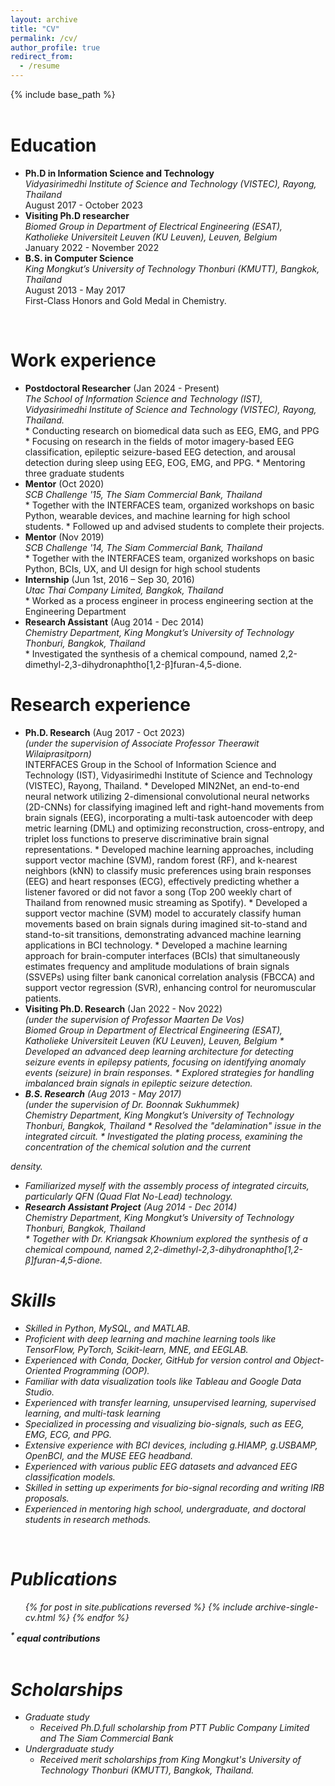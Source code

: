 ```yaml
---
layout: archive
title: "CV"
permalink: /cv/
author_profile: true
redirect_from:
  - /resume
---
```

{% include base_path %}

<style type="text/css">
 p { margin:0 } 
</style>

<br>

Education
=========

* **Ph.D in Information Science and Technology**
  <p><i>Vidyasirimedhi Institute of Science and Technology (VISTEC), Rayong, Thailand</i></p>
  <p>August 2017 - October 2023</p>

* **Visiting Ph.D researcher**
  <p><i>Biomed Group in Department of Electrical Engineering (ESAT), Katholieke Universiteit Leuven (KU Leuven), Leuven, Belgium</i></p>
  <p>January 2022 - November 2022</p>

* **B.S. in Computer Science**
  <p><i>King Mongkut’s University of Technology Thonburi (KMUTT), Bangkok, Thailand</i></p>
  <p>August 2013 - May 2017</p>
  <p>First-Class Honors and Gold Medal in Chemistry.</p>

<br>

Work experience
===============

* **Postdoctoral Researcher** (Jan 2024 - Present)
  <p><i>The School of Information Science and Technology (IST), Vidyasirimedhi Institute of Science and Technology (VISTEC), Rayong, Thailand.</i></p>
  * Conducting research on biomedical data such as EEG, EMG, and PPG
  * Focusing on research in the fields of motor imagery-based EEG classification, epileptic seizure-based EEG detection, and arousal detection during sleep using EEG, EOG, EMG, and PPG.  
  * Mentoring three graduate students  
* **Mentor** (Oct 2020)
  <p><i>SCB Challenge '15, The Siam Commercial Bank, Thailand</i></p>
  * Together with the INTERFACES team, organized workshops on basic Python, wearable devices, and machine learning for high school students.
  * Followed up and advised students to complete their projects.
* **Mentor** (Nov 2019)
  <p><i>SCB Challenge '14, The Siam Commercial Bank, Thailand</i></p>
  * Together with the INTERFACES team, organized workshops on basic Python, BCIs, UX, and UI design for high school students
* **Internship** (Jun 1st, 2016 – Sep 30, 2016)
  <p><i>Utac Thai Company Limited, Bangkok, Thailand</i></p>
  * Worked as a process engineer in process engineering section at the Engineering Department
* **Research Assistant** (Aug 2014 - Dec 2014)
  <p><i>Chemistry Department, King Mongkut’s University of Technology Thonburi, Bangkok, Thailand</i></p>
  * Investigated the synthesis of a chemical compound, named 2,2-dimethyl-2,3-dihydronaphtho[1,2-β]furan-4,5-dione.

Research experience
===============
* **Ph.D. Research** (Aug 2017 - Oct 2023)
  <p><i>(under the supervision of Associate Professor Theerawit Wilaiprasitporn)</i></p>
  INTERFACES Group in the School of Information Science and Technology (IST), Vidyasirimedhi Institute of Science and Technology (VISTEC), Rayong, Thailand.
  * Developed MIN2Net, an end-to-end neural network utilizing 2-dimensional convolutional neural networks (2D-CNNs) for classifying imagined left and right-hand movements from brain signals (EEG), incorporating a multi-task autoencoder with deep metric learning (DML) and optimizing reconstruction, cross-entropy, and triplet loss functions to preserve discriminative brain signal representations.
  * Developed machine learning approaches, including support vector machine (SVM), random forest (RF), and k-nearest neighbors (kNN) to classify music preferences using brain responses (EEG) and heart responses (ECG), effectively predicting whether a listener favored or did not favor a song (Top 200 weekly chart of Thailand from renowned music streaming as Spotify).
  * Developed a support vector machine (SVM) model to accurately classify human movements based on brain signals during imagined sit-to-stand and stand-to-sit transitions, demonstrating advanced machine learning applications in BCI technology.
  * Developed a machine learning approach for brain-computer interfaces (BCIs) that simultaneously estimates frequency and amplitude modulations of brain signals (SSVEPs) using filter bank canonical correlation analysis (FBCCA) and support vector regression (SVR), enhancing control for neuromuscular patients.
* **Visiting Ph.D. Research** (Jan 2022 - Nov 2022)
  <p><i>(under the supervision of Professor Maarten De Vos)<p><i>
  Biomed Group in Department of Electrical Engineering (ESAT), Katholieke Universiteit Leuven (KU Leuven), Leuven, Belgium
  * Developed an advanced deep learning architecture for detecting seizure events in epilepsy patients, focusing on identifying anomaly events (seizure) in brain responses.
  * Explored strategies for handling imbalanced brain signals in epileptic seizure detection.
* **B.S. Research** (Aug 2013 - May 2017)
  <p><i>(under the supervision of Dr. Boonnak Sukhummek)</i></p>
  Chemistry Department, King Mongkut’s University of Technology Thonburi, Bangkok, Thailand
  * Resolved the "delamination" issue in the integrated circuit.
  * Investigated the plating process, examining the concentration of the chemical solution and the current
density.
  * Familiarized myself with the assembly process of integrated circuits, particularly QFN (Quad Flat
No-Lead) technology.
* **Research Assistant Project** (Aug 2014 - Dec 2014)
  <p><i>Chemistry Department, King Mongkut’s University of Technology Thonburi, Bangkok, Thailand</i></p>
  * Together with Dr. Kriangsak Khownium explored the synthesis of a chemical compound, named 2,2-dimethyl-2,3-dihydronaphtho[1,2-β]furan-4,5-dione.

Skills
======

* Skilled in Python, MySQL, and MATLAB.
* Proficient with deep learning and machine learning tools like TensorFlow, PyTorch, Scikit-learn, MNE, and EEGLAB.
* Experienced with Conda, Docker, GitHub for version control and Object-Oriented Programming (OOP).
* Familiar with data visualization tools like Tableau and Google Data Studio.
* Experienced with transfer learning, unsupervised learning, supervised learning, and multi-task learning
* Specialized in processing and visualizing bio-signals, such as EEG, EMG, ECG, and PPG.
* Extensive experience with BCI devices, including g.HIAMP, g.USBAMP, OpenBCI, and the MUSE EEG headband.
* Experienced with various public EEG datasets and advanced EEG classification models.
* Skilled in setting up experiments for bio-signal recording and writing IRB proposals.
* Experienced in mentoring high school, undergraduate, and doctoral students in research methods.

<br>

Publications
============

<ul>{% for post in site.publications reversed %}
    {% include archive-single-cv.html %}
  {% endfor %}</ul>

<p><b><sup>*</sup> equal contributions</b></p>

<br>

Scholarships
============

* Graduate study
  - Received Ph.D.full scholarship from PTT Public Company Limited and The Siam Commercial Bank
* Undergraduate study
  - Received merit scholarships from King Mongkut's University of Technology Thonburi (KMUTT), Bangkok, Thailand.


<!-- Talks
======
  <ul>{% for post in site.talks reversed %}
    {% include archive-single-talk-cv.html  %}
  {% endfor %}</ul> -->

<!-- Teaching
======
  <ul>{% for post in site.teaching reversed %}
    {% include archive-single-cv.html %}
  {% endfor %}</ul> -->

<!-- Service and leadership
======================

* Currently signed in to 43 different slack teams -->
